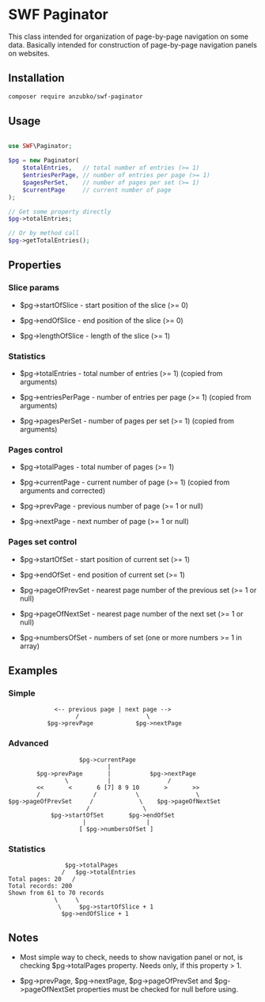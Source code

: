 # SWF Paginator

This class intended for organization of page-by-page navigation on some data. Basically intended for construction of page-by-page navigation panels on websites.

## Installation

```sh
composer require anzubko/swf-paginator
```

## Usage

```php

use SWF\Paginator;

$pg = new Paginator(
    $totalEntries,   // total number of entries (>= 1)
    $entriesPerPage, // number of entries per page (>= 1)
    $pagesPerSet,    // number of pages per set (>= 1)
    $currentPage     // current number of page
);

// Get some property directly
$pg->totalEntries;

// Or by method call
$pg->getTotalEntries();

```
## Properties

### Slice params

- $pg->startOfSlice - start position of the slice (>= 0)

- $pg->endOfSlice - end position of the slice (>= 0)

- $pg->lengthOfSlice - length of the slice (>= 1)

### Statistics

- $pg->totalEntries - total number of entries (>= 1) (copied from arguments)

- $pg->entriesPerPage - number of entries per page (>= 1) (copied from arguments)

- $pg->pagesPerSet - number of pages per set (>= 1) (copied from arguments)

### Pages control

- $pg->totalPages - total number of pages (>= 1)

- $pg->currentPage - current number of page (>= 1) (copied from arguments and corrected)

- $pg->prevPage - previous number of page (>= 1 or null)

- $pg->nextPage - next number of page (>= 1 or null)

### Pages set control

- $pg->startOfSet - start position of current set (>= 1)

- $pg->endOfSet - end position of current set (>= 1)

- $pg->pageOfPrevSet - nearest page number of the previous set (>= 1 or null)

- $pg->pageOfNextSet - nearest page number of the next set (>= 1 or null)

- $pg->numbersOfSet - numbers of set (one or more numbers >= 1 in array)

## Examples

### Simple

```
             <-- previous page | next page -->
                   /                   \
           $pg->prevPage            $pg->nextPage
```

### Advanced

```
                    $pg->currentPage
                            |
        $pg->prevPage       |           $pg->nextPage
                \           |                /
        <<       <       6 [7] 8 9 10       >       >>
        /               /           \                \
$pg->pageOfPrevSet     /             \    $pg->pageOfNextSet
                      /               \
            $pg->startOfSet       $pg->endOfSet
                     |                 |
                    [ $pg->numbersOfSet ]
```

### Statistics

```
                $pg->totalPages
               /   $pg->totalEntries
Total pages: 20   /
Total records: 200
Shown from 61 to 70 records
             \     \
              \     $pg->startOfSlice + 1
               $pg->endOfSlice + 1
```

## Notes

- Most simple way to check, needs to show navigation panel or not, is checking $pg->totalPages property. Needs only, if this property > 1.

- $pg->prevPage, $pg->nextPage, $pg->pageOfPrevSet and $pg->pageOfNextSet properties must be checked for null before using.
